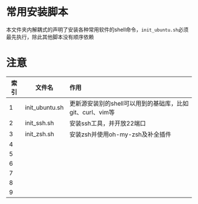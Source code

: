 # 常用安装脚本
本文件夹内解耦式的声明了安装各种常用软件的shell命令，`init_ubuntu.sh`必须最先执行，除此其他脚本没有顺序依赖

# 注意
| 索引 | 文件名         | 作用                                                      |
| ---- | -------------- | :-------------------------------------------------------- |
| 1    | init_ubuntu.sh | 更新源安装别的shell可以用到的基础库，比如git、curl、vim等 |
| 2    | init_ssh.sh    | 安装ssh工具，并开放22端口                                 |
| 3    | init_zsh.sh    | 安装zsh并使用oh-my-zsh及补全插件                          |
| 4    |                |                                                           |
| 5    |                |                                                           |
| 6    |                |                                                           |
| 7    |                |                                                           |
| 8    |                |                                                           |
| 9    |                |                                                           |

